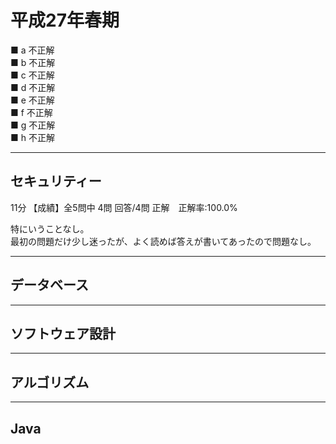 # 平成27年春期

■ a 不正解  
■ b 不正解  
■ c 不正解  
■ d 不正解  
■ e 不正解  
■ f 不正解  
■ g 不正解  
■ h 不正解  

---

## セキュリティー

11分 【成績】全5問中 4問 回答/4問 正解　正解率:100.0%  

特にいうことなし。  
最初の問題だけ少し迷ったが、よく読めば答えが書いてあったので問題なし。  

---

## データベース

---

## ソフトウェア設計

---

## アルゴリズム

---

## Java
